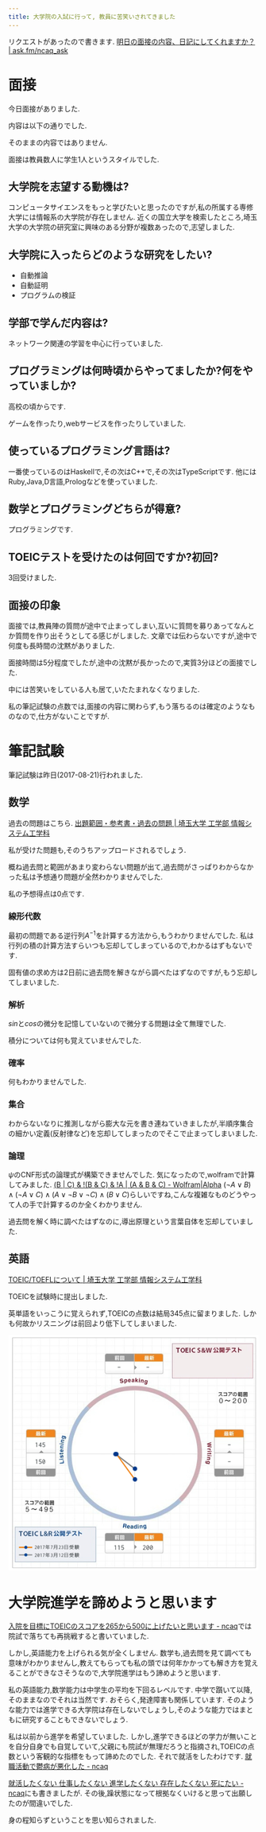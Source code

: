 ```yaml
---
title: 大学院の入試に行って, 教員に苦笑いされてきました
---
```


リクエストがあったので書きます.
[明日の面接の内容、日記にしてくれますか？ | ask.fm/ncaq_ask](https://ask.fm/ncaq_ask/answers/142720431694)

# 面接

今日面接がありました.

内容は以下の通りでした.

そのままの内容ではありません.

面接は教員数人に学生1人というスタイルでした.

## 大学院を志望する動機は?

コンピュータサイエンスをもっと学びたいと思ったのですが,私の所属する専修大学には情報系の大学院が存在しません.
近くの国立大学を検索したところ,埼玉大学の大学院の研究室に興味のある分野が複数あったので,志望しました.

## 大学院に入ったらどのような研究をしたい?

* 自動推論
* 自動証明
* プログラムの検証

## 学部で学んだ内容は?

ネットワーク関連の学習を中心に行っていました.

## プログラミングは何時頃からやってましたか?何をやっていましか?

高校の頃からです.

ゲームを作ったり,webサービスを作ったりしていました.

## 使っているプログラミング言語は?

一番使っているのはHaskellで,その次はC++で,その次はTypeScriptです.
他にはRuby,Java,D言語,Prologなどを使っていました.

## 数学とプログラミングどちらが得意?

プログラミングです.

## TOEICテストを受けたのは何回ですか?初回?

3回受けました.

## 面接の印象

面接では,教員陣の質問が途中で止まってしまい,互いに質問を募りあってなんとか質問を作り出そうとしてる感じがしました.
文章では伝わらないですが,途中で何度も長時間の沈黙がありました.

面接時間は5分程度でしたが,途中の沈黙が長かったので,実質3分ほどの面接でした.

中には苦笑いをしている人も居て,いたたまれなくなりました.

私の筆記試験の点数では,面接の内容に関わらず,もう落ちるのは確定のようなものなので,仕方がないことですが.

# 筆記試験

筆記試験は昨日(2017-08-21)行われました.

## 数学

過去の問題はこちら.
[出題範囲・参考書・過去の問題 | 埼玉大学 工学部 情報システム工学科](http://www.ics.saitama-u.ac.jp/entrance/in/admissions-prepare/)

私が受けた問題も,そのうちアップロードされるでしょう.

概ね過去問と範囲があまり変わらない問題が出て,過去問がさっぱりわからなかった私は予想通り問題が全然わかりませんでした.

私の予想得点は0点です.

### 線形代数

最初の問題である逆行列$A^{-1}$を計算する方法から,もうわかりませんでした.
私は行列の積の計算方法すらいつも忘却してしまっているので,わかるはずもないです.

固有値の求め方は2日前に過去問を解きながら調べたはずなのですが,もう忘却してしまいました.

### 解析

$sin$と$cos$の微分を記憶していないので微分する問題は全て無理でした.

積分については何も覚えていませんでした.

### 確率

何もわかりませんでした.

### 集合

わからないなりに推測しながら膨大な元を書き連ねていきましたが,半順序集合の細かい定義(反射律など)を忘却してしまったのでそこで止まってしまいました.

### 論理

$ψ$のCNF形式の論理式が構築できませんでした.
気になったので,wolframで計算してみました.
[(B | C) & !(B & C) & !A | (A & B & C) - Wolfram|Alpha](https://www.wolframalpha.com/input/?i=(B+%7C+C)+%26+!(B+%26+C)+%26+!A+%7C+(A+%26+B+%26+C))
$(¬A ∨ B) ∧ (¬A ∨ C) ∧ (A ∨ ¬B ∨ ¬C) ∧ (B ∨ C)$らしいですね,こんな複雑なものどうやって人の手で計算するのか全くわかりません.

過去問を解く時に調べたはずなのに,導出原理という言葉自体を忘却していました.

## 英語

[TOEIC/TOEFLについて | 埼玉大学 工学部 情報システム工学科](http://www.ics.saitama-u.ac.jp/entrance/in/english-test/)

TOEICを試験時に提出しました.

英単語をいっこうに覚えられず,TOEICの点数は結局345点に留まりました.
しかも何故かリスニングは前回より低下してしまいました.

![toeicスコアの履歴](/asset/screenshot-2017-08-19-07-07-51.png)

# 大学院進学を諦めようと思います

[入院を目標にTOEICのスコアを265から500に上げたいと思います - ncaq](https://www.ncaq.net/2017/06/13/)では院試で落ちても再挑戦すると書いていました.

しかし,英語能力を上げられる気が全くしません.
数学も,過去問を見て調べても意味がわかりませんし,教えてもらっても私の頭では何年かかっても解き方を覚えることができなさそうなので,大学院進学はもう諦めようと思います.

私の英語能力,数学能力は中学生の平均を下回るレベルです.
中学で躓いて以降,そのままなのでそれは当然です.
おそらく,発達障害も関係しています.
そのような能力では進学できる大学院は存在しないでしょうし,そのような能力ではまともに研究することもできないでしょう.

私は以前から進学を希望していました.
しかし,進学できるほどの学力が無いことを自分自身でも自覚していて,父親にも院試が無理だろうと指摘され,TOEICの点数という客観的な指標をもって諦めたのでした.
それで就活をしたわけです.
[就職活動で鬱病が悪化した - ncaq](https://www.ncaq.net/2017/03/22/)

[就活したくない 仕事したくない 進学したくない 存在したくない 死にたい - ncaq](https://www.ncaq.net/2017/08/17/)にも書きましたが.
その後,躁状態になって根拠なくいけると思って出願したのが間違いでした.

身の程知らずということを思い知らされました.
